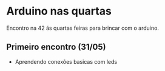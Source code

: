 # Arduino nas quartas
Encontro na 42 ás quartas feiras para brincar com o arduino.

## Primeiro encontro (31/05)

  - Aprendendo conexões basicas com leds
